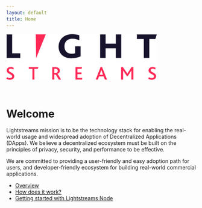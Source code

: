 ```yaml
---
layout: default
title: Home
---
```


![Lightstreams](/public/images/logo_on_white_trans.png)

<br>

# Welcome

Lightstreams mission is to be the technology stack for enabling the real-world usage and widespread adoption of Decentralized Applications (DApps). We believe a decentralized ecosystem must be built on the principles of privacy, security, and performance to be effective.

We are committed to providing a user-friendly and easy adoption path for users, and developer-friendly ecosystem for building real-world commercial applications.

- [Overview](overview)
- [How does it work?](how-does-it-work)
- [Getting started with Lightstreams Node](getting-started-with-lightstreams-node)
